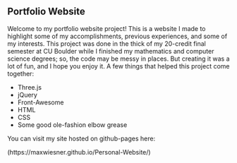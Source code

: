 <h2>Portfolio Website</h2>
<p>Welcome to my portfolio website project! This is a website I made to highlight some of my accomplishments, previous experiences, and some of my interests. 
This project was done in the thick of my 20-credit final semester at CU Boulder while I finished my mathematics and computer
science degrees; so, the code may be messy in places. But creating it was a lot of fun, and I hope you enjoy it. A few things that helped this project come together: </p>
<ul>
    <li>Three.js</li>
    <li>jQuery</li>
    <li>Front-Awesome</li>
    <li>HTML</li>
    <li>CSS</li>
    <li>Some good ole-fashion elbow grease</li>
</ul>
<p>You can visit my site hosted on github-pages here: </p>(https://maxwiesner.github.io/Personal-Website/)
